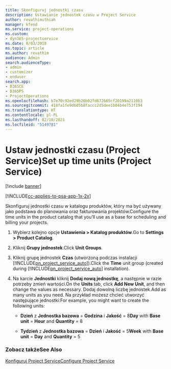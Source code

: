 ```yaml
---
title: Skonfiguruj jednostki czasu
description: Ustawianie jednostek czasu w Project Service
author: revathimuthiah
manager: kfend
ms.service: project-operations
ms.custom:
- dyn365-projectservice
ms.date: 8/03/2018
ms.topic: article
ms.author: revathim
audience: Admin
search.audienceType:
- admin
- customizer
- enduser
search.app:
- D365CE
- D365PS
- ProjectOperations
ms.openlocfilehash: b7e70c92ed29b20b02fd672665cf20199a2110b3
ms.sourcegitcommit: 418fa1fe9d605b8faccc2d5dee1b04b4e753f194
ms.translationtype: HT
ms.contentlocale: pl-PL
ms.lasthandoff: 02/10/2021
ms.locfileid: "5149781"
---
```

# <a name="set-up-time-units-project-service"></a><span data-ttu-id="5ba0b-103">Ustaw jednostki czasu (Project Service)</span><span class="sxs-lookup"><span data-stu-id="5ba0b-103">Set up time units (Project Service)</span></span>

[!include [banner](../includes/psa-now-project-operations.md)]

[!INCLUDE[cc-applies-to-psa-app-1x-2x](../includes/cc-applies-to-psa-app-1x-2x.md)]

<span data-ttu-id="5ba0b-104">Skonfiguruj jednostki czasu w katalogu produktów, który ma być używany jako podstawa do planowania oraz fakturowania projektów.</span><span class="sxs-lookup"><span data-stu-id="5ba0b-104">Configure the time units in the product catalog that you’ll use as a base for scheduling and billing your projects.</span></span>  
  
1. <span data-ttu-id="5ba0b-105">Wybierz kolejno opcje **Ustawienia > Katalog produktów**.</span><span class="sxs-lookup"><span data-stu-id="5ba0b-105">Go to **Settings > Product Catalog**.</span></span>  
  
2. <span data-ttu-id="5ba0b-106">Kliknij **Grupy jednostek**.</span><span class="sxs-lookup"><span data-stu-id="5ba0b-106">Click **Unit Groups**.</span></span>  
  
3. <span data-ttu-id="5ba0b-107">Kliknij grupę jednostek **Czas** (utworzoną podczas instalacji [!INCLUDE[pn_project_service_auto](../includes/pn-project-service-auto.md)]).</span><span class="sxs-lookup"><span data-stu-id="5ba0b-107">Click the **Time** unit group (created during [!INCLUDE[pn_project_service_auto](../includes/pn-project-service-auto.md)] installation).</span></span>  
  
4. <span data-ttu-id="5ba0b-108">Na karcie **Jednostki** kliknij **Dodaj nową jednostkę**, a następnie w razie potrzeby zmień wartości.</span><span class="sxs-lookup"><span data-stu-id="5ba0b-108">On the **Units** tab, click **Add New Unit**, and then change the values as necessary.</span></span> <span data-ttu-id="5ba0b-109">Dodaj dowolną liczbę jednostek.</span><span class="sxs-lookup"><span data-stu-id="5ba0b-109">Add as many units as you need.</span></span> <span data-ttu-id="5ba0b-110">Na przykład możesz chcieć utworzyć następujące jednostki:</span><span class="sxs-lookup"><span data-stu-id="5ba0b-110">For example, you might want to create the following units:</span></span>  
  
   - <span data-ttu-id="5ba0b-111">**Dzień** z **Jednostka bazowa** = **Godzina** i **Jakość** = 8</span><span class="sxs-lookup"><span data-stu-id="5ba0b-111">**Day** with **Base unit** = **Hour** and **Quantity** = 8</span></span>  
  
   - <span data-ttu-id="5ba0b-112">**Tydzień** z **Jednostka bazowa** = **Dzień** i **Jakość** = 5</span><span class="sxs-lookup"><span data-stu-id="5ba0b-112">**Week** with **Base unit** = **Day** and **Quantity** = 5</span></span>  
  
### <a name="see-also"></a><span data-ttu-id="5ba0b-113">Zobacz także</span><span class="sxs-lookup"><span data-stu-id="5ba0b-113">See Also</span></span>  
 [<span data-ttu-id="5ba0b-114">Konfiguruj Project Service</span><span class="sxs-lookup"><span data-stu-id="5ba0b-114">Configure Project Service</span></span>](../psa/configure.md)
